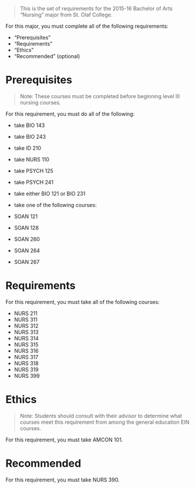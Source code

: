 > This is the set of requirements for the 2015-16 Bachelor of Arts “Nursing”
> major from St. Olaf College.

For this major, you must complete all of the following requirements:

- “Prerequisites”
- “Requirements”
- “Ethics”
- “Recommended” (optional)

# Prerequisites
> Note: These courses must be completed before beginning level III nursing
> courses.

For this requirement, you must do all of the following:

- take BIO 143
- take BIO 243
- take ID 210
- take NURS 110
- take PSYCH 125
- take PSYCH 241
- take either BIO 121 or BIO 231
- take one of the following courses:

- SOAN 121
- SOAN 128
- SOAN 260
- SOAN 264
- SOAN 267


# Requirements
For this requirement, you must take all of the following courses:

- NURS 211
- NURS 311
- NURS 312
- NURS 313
- NURS 314
- NURS 315
- NURS 316
- NURS 317
- NURS 318
- NURS 319
- NURS 399


# Ethics
> Note: Students should consult with their advisor to determine what courses
> meet this requirement from among the general education EIN courses.

For this requirement, you must take AMCON 101.


# Recommended
For this requirement, you must take NURS 390.


